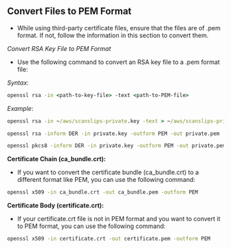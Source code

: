 Convert Files to PEM Format
---

* While using third-party certificate files, ensure that the files are of .pem format. If not, follow the information in this section to convert them.

_Convert RSA Key File to PEM Format_

* Use the following command to convert an RSA key file to a .pem format file:

_Syntax_:

```cmd
openssl rsa -in <path-to-key-file> -text <path-to-PEM-file>
```
_Example_:

```cmd
openssl rsa -in ~/aws/scanslips-private.key -text > ~/aws/scanslips-private.pem
```

```bash
openssl rsa -inform DER -in private.key -outform PEM -out private.pem
```
```bash
openssl pkcs8 -inform DER -in private.key -outform PEM -out private.pem
```
**Certificate Chain (ca_bundle.crt):**

* If you want to convert the certificate bundle (ca_bundle.crt) to a different format like PEM, you can use the following command:

```bash
openssl x509 -in ca_bundle.crt -out ca_bundle.pem -outform PEM
```

**Certificate Body (certificate.crt):**

* If your certificate.crt file is not in PEM format and you want to convert it to PEM format, you can use the following command:

```bash
openssl x509 -in certificate.crt -out certificate.pem -outform PEM
```
